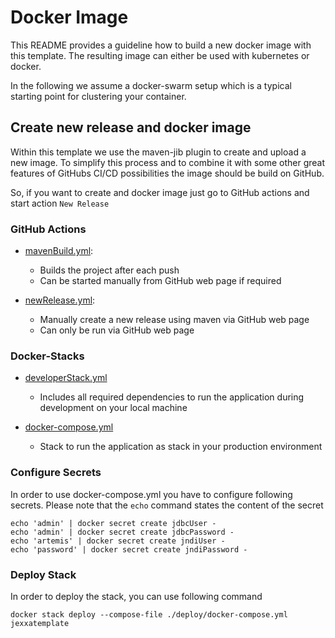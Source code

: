 # Docker Image 
This README provides a guideline how to build a new docker image with this template. The resulting image 
can either be used with kubernetes or docker. 

In the following we assume a docker-swarm setup which is a typical starting point for clustering your container. 

## Create new release and docker image
Within this template we use the maven-jib plugin to create and upload a new image. To simplify this process 
and to combine it with some other great features of GitHubs CI/CD possibilities the image should be build on GitHub. 

So, if you want to create and docker image just go to GitHub actions and start action `New Release`

### GitHub Actions

- [mavenBuild.yml](.github/workflows/mavenBuild.yml):
    - Builds the project after each push
    - Can be started manually from GitHub web page if required

- [newRelease.yml](.github/workflows/newRelease.yml):
    - Manually create a new release using maven via GitHub web page
    - Can only be run via GitHub web page

### Docker-Stacks

- [developerStack.yml](deploy/developerStack.yml)
    - Includes all required dependencies to run the application during development on your local machine

- [docker-compose.yml](deploy/docker-compose.yml)
    - Stack to run the application as stack in your production environment


### Configure Secrets

In order to use docker-compose.yml you have to configure following secrets.
Please note that the `echo` command states the content of the secret

```shell
echo 'admin' | docker secret create jdbcUser -
echo 'admin' | docker secret create jdbcPassword -
echo 'artemis' | docker secret create jndiUser -
echo 'password' | docker secret create jndiPassword -
```
### Deploy Stack
In order to deploy the stack, you can use following command
```shell
docker stack deploy --compose-file ./deploy/docker-compose.yml jexxatemplate
```
